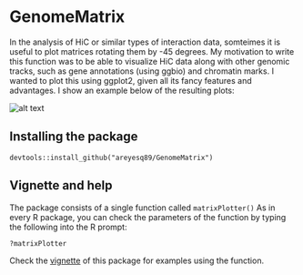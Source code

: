 # GenomeMatrix
In the analysis of HiC or similar types of interaction data, somteimes it
is useful to plot matrices rotating them by -45 degrees. My motivation to
write this function was to be able to visualize HiC data along with other
genomic tracks, such as gene annotations (using ggbio) and chromatin marks.
I wanted to plot this using ggplot2, given all its fancy features and
advantages. I show an example below of the resulting plots:

![alt text](https://pbs.twimg.com/media/DgVB7cMWsAE8Eec.jpg)


## Installing the package

```
devtools::install_github("areyesq89/GenomeMatrix")
```

## Vignette and help

The package consists of a single function called `matrixPlotter()`
As in every R package, you can check the parameters of the function
by typing the following into the R prompt:

```
?matrixPlotter
```

Check the [vignette](https://github.com/areyesq89/GenomeMatrix/blob/master/vignettes/GenomeMatrix.Rmd) of this package for examples using the function.